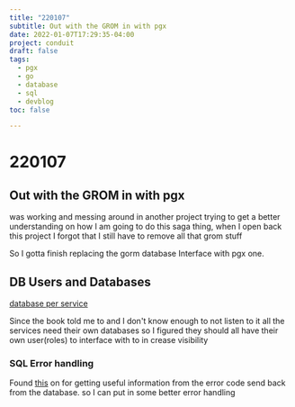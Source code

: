```yaml
---
title: "220107"
subtitle: Out with the GROM in with pgx 
date: 2022-01-07T17:29:35-04:00
project: conduit
draft: false
tags:
  - pgx
  - go
  - database
  - sql
  - devblog  
toc: false

---
```



# 220107

## Out with the GROM in with pgx 

was working and messing around in another project trying to get a better understanding on how I am going to do this saga thing, when I open back this project I forgot that I still have to remove all that grom stuff

So I gotta finish replacing the gorm database Interface with pgx one. 

## DB Users and Databases 
[database per service](https://microservices.io/patterns/data/database-per-service.html)

Since the book told me to and I don't know enough to not listen to it all the services need their own databases so I figured they should all have their own user(roles) to interface with to in crease visibility 


### SQL Error handling 
Found [this](https://github.com/jackc/pgx/issues/474) on  for getting useful information from the error code send back from the database. so I can put in some better error handling  



